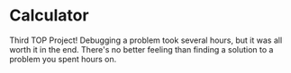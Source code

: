 # Calculator
Third TOP Project! Debugging a problem took several hours, but it was all worth it in the end. There's no better feeling than finding a solution to a problem you spent hours on.
